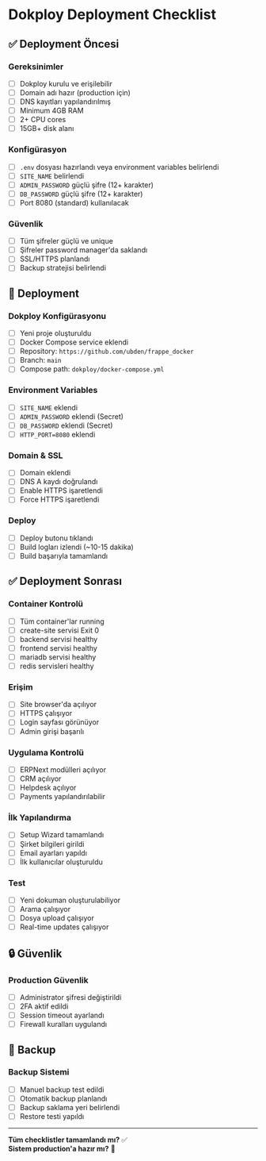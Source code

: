 # Dokploy Deployment Checklist

## ✅ Deployment Öncesi

### Gereksinimler
- [ ] Dokploy kurulu ve erişilebilir
- [ ] Domain adı hazır (production için)
- [ ] DNS kayıtları yapılandırılmış
- [ ] Minimum 4GB RAM
- [ ] 2+ CPU cores
- [ ] 15GB+ disk alanı

### Konfigürasyon
- [ ] `.env` dosyası hazırlandı veya environment variables belirlendi
- [ ] `SITE_NAME` belirlendi
- [ ] `ADMIN_PASSWORD` güçlü şifre (12+ karakter)
- [ ] `DB_PASSWORD` güçlü şifre (12+ karakter)
- [ ] Port 8080 (standard) kullanılacak

### Güvenlik
- [ ] Tüm şifreler güçlü ve unique
- [ ] Şifreler password manager'da saklandı
- [ ] SSL/HTTPS planlandı
- [ ] Backup stratejisi belirlendi

## 🚀 Deployment

### Dokploy Konfigürasyonu
- [ ] Yeni proje oluşturuldu
- [ ] Docker Compose service eklendi
- [ ] Repository: `https://github.com/ubden/frappe_docker`
- [ ] Branch: `main`
- [ ] Compose path: `dokploy/docker-compose.yml`

### Environment Variables
- [ ] `SITE_NAME` eklendi
- [ ] `ADMIN_PASSWORD` eklendi (Secret)
- [ ] `DB_PASSWORD` eklendi (Secret)
- [ ] `HTTP_PORT=8080` eklendi

### Domain & SSL
- [ ] Domain eklendi
- [ ] DNS A kaydı doğrulandı
- [ ] Enable HTTPS işaretlendi
- [ ] Force HTTPS işaretlendi

### Deploy
- [ ] Deploy butonu tıklandı
- [ ] Build logları izlendi (~10-15 dakika)
- [ ] Build başarıyla tamamlandı

## ✅ Deployment Sonrası

### Container Kontrolü
- [ ] Tüm container'lar running
- [ ] create-site servisi Exit 0
- [ ] backend servisi healthy
- [ ] frontend servisi healthy
- [ ] mariadb servisi healthy
- [ ] redis servisleri healthy

### Erişim
- [ ] Site browser'da açılıyor
- [ ] HTTPS çalışıyor
- [ ] Login sayfası görünüyor
- [ ] Admin girişi başarılı

### Uygulama Kontrolü
- [ ] ERPNext modülleri açılıyor
- [ ] CRM açılıyor
- [ ] Helpdesk açılıyor
- [ ] Payments yapılandırılabilir

### İlk Yapılandırma
- [ ] Setup Wizard tamamlandı
- [ ] Şirket bilgileri girildi
- [ ] Email ayarları yapıldı
- [ ] İlk kullanıcılar oluşturuldu

### Test
- [ ] Yeni dokuman oluşturulabiliyor
- [ ] Arama çalışıyor
- [ ] Dosya upload çalışıyor
- [ ] Real-time updates çalışıyor

## 🔒 Güvenlik

### Production Güvenlik
- [ ] Administrator şifresi değiştirildi
- [ ] 2FA aktif edildi
- [ ] Session timeout ayarlandı
- [ ] Firewall kuralları uygulandı

## 💾 Backup

### Backup Sistemi
- [ ] Manuel backup test edildi
- [ ] Otomatik backup planlandı
- [ ] Backup saklama yeri belirlendi
- [ ] Restore testi yapıldı

---

**Tüm checklistler tamamlandı mı?** ✅  
**Sistem production'a hazır mı?** 🚀
